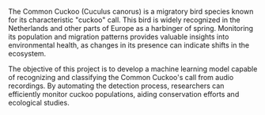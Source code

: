 The Common Cuckoo (Cuculus canorus) is a migratory bird species known for its characteristic 
"cuckoo" call. This bird is widely recognized in the Netherlands and other parts of Europe as a 
harbinger of spring. Monitoring its population and migration patterns provides valuable insights into 
environmental health, as changes in its presence can indicate shifts in the ecosystem. 

The objective of this project is to develop a machine learning model capable of recognizing and 
classifying the Common Cuckoo's call from audio recordings. By automating the detection process, 
researchers can efficiently monitor cuckoo populations, aiding conservation efforts and ecological 
studies.
